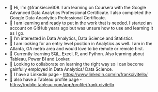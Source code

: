 - 👋 Hi, I’m @frankieciv608. I am learning on Coursera with the Google Advanced Data Analytics Professional Certificate. I also completed the Google Data Ananlytics Professional Certificate.
- 👀 I am learning and ready to put in the work that is needed. I started an account on GitHub years ago but was unsure how to use and learning it as I go. 
- 👀 I’m interested in Data Analytics, Data Science and Statistics
- 👀 I am looking for an entry level position in Analytics as well. I am in the Atlanta, GA metro area and would love to be remote or remote first. 
- 🌱 Currently learning SQL, Excel, R, and Python. Also learning about Tableau, Power BI and Looker. 
- 💞️ Looking to collaborate on learning the right way so I can become gainfully employed in Data Analytics/ Data Science.
- 💞️ I have a Linkedin page - https://www.linkedin.com/in/frankcivitello/
- 🔷 also have a Tableau profile page - https://public.tableau.com/app/profile/frank.civitello

<!---
frankieciv608/frankieciv608 is a ✨ special ✨ repository because its `README.md` (this file) appears on your GitHub profile.
You can click the Preview link to take a look at your changes.
--->
